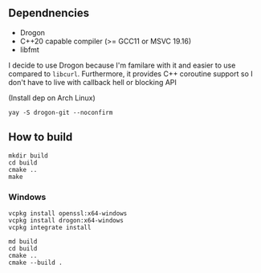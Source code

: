 ## Dependnencies

* Drogon
* C++20 capable compiler (>= GCC11 or MSVC 19.16)
* libfmt

I decide to use Drogon because I'm familare with it and easier to use compared to `libcurl`. Furthermore, it provides C++ coroutine support
so I don't have to live with callback hell or blocking API

(Install dep on Arch Linux)

```
yay -S drogon-git --noconfirm
```

## How to build

```
mkdir build
cd build
cmake ..
make
```

### Windows
```
vcpkg install openssl:x64-windows
vcpkg install drogon:x64-windows
vcpkg integrate install

md build
cd build
cmake ..
cmake --build .
```
